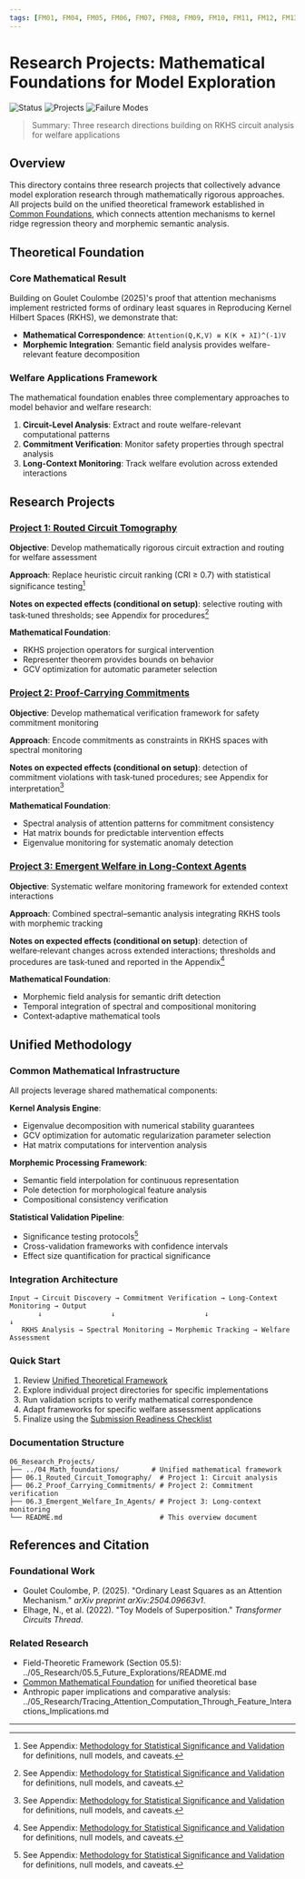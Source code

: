 ```yaml
---
tags: [FM01, FM04, FM05, FM06, FM07, FM08, FM09, FM10, FM11, FM12, FM13, FM14, LIM-OPACITY, LIM-SUPERPOSITION, LIM-OBJ-MISALIGN, AUX-DECEPTIVE-ALIGNMENT, AUX-EVAL-GAMING, AUX-EMERGENCE-DEBT]
---
```


# Research Projects: Mathematical Foundations for Model Exploration

![Status](https://img.shields.io/badge/status-Production_Ready-green)
![Projects](https://img.shields.io/badge/projects-RCT_PCC_EWA-blue)
![Failure Modes](https://img.shields.io/badge/addresses-11_of_14_modes-orange)

> Summary: Three research directions building on RKHS circuit analysis for welfare applications

## Overview

This directory contains three research projects that collectively advance model exploration research through mathematically rigorous approaches. All projects build on the unified theoretical framework established in [Common Foundations](../04_Math_foundations/), which connects attention mechanisms to kernel ridge regression theory and morphemic semantic analysis.

## Theoretical Foundation

### Core Mathematical Result

Building on Goulet Coulombe (2025)'s proof that attention mechanisms implement restricted forms of ordinary least squares in Reproducing Kernel Hilbert Spaces (RKHS), we demonstrate that:

- **Mathematical Correspondence**: `Attention(Q,K,V) ≡ K(K + λI)^(-1)V`
- **Morphemic Integration**: Semantic field analysis provides welfare-relevant feature decomposition

### Welfare Applications Framework

The mathematical foundation enables three complementary approaches to model behavior and welfare research:

1. **Circuit-Level Analysis**: Extract and route welfare-relevant computational patterns
2. **Commitment Verification**: Monitor safety properties through spectral analysis
3. **Long-Context Monitoring**: Track welfare evolution across extended interactions

## Research Projects

### [Project 1: Routed Circuit Tomography](./06.1_Routed_Circuit_Tomography/)

**Objective**: Develop mathematically rigorous circuit extraction and routing for welfare assessment

**Approach**: Replace heuristic circuit ranking (CRI ≥ 0.7) with statistical significance testing[^stat-method]

**Notes on expected effects (conditional on setup)**: selective routing with task‑tuned thresholds; see Appendix for procedures[^stat-method]

**Mathematical Foundation**: 
- RKHS projection operators for surgical intervention
- Representer theorem provides bounds on behavior
- GCV optimization for automatic parameter selection

### [Project 2: Proof-Carrying Commitments](./06.2_Proof_Carrying_Commitments/)

**Objective**: Develop mathematical verification framework for safety commitment monitoring

**Approach**: Encode commitments as constraints in RKHS spaces with spectral monitoring

**Notes on expected effects (conditional on setup)**: detection of commitment violations with task‑tuned procedures; see Appendix for interpretation[^stat-method]

**Mathematical Foundation**:
- Spectral analysis of attention patterns for commitment consistency
- Hat matrix bounds for predictable intervention effects  
- Eigenvalue monitoring for systematic anomaly detection

### [Project 3: Emergent Welfare in Long-Context Agents](./06.3_Emergent_Welfare_In_Agents/)

**Objective**: Systematic welfare monitoring framework for extended context interactions

**Approach**: Combined spectral–semantic analysis integrating RKHS tools with morphemic tracking

**Notes on expected effects (conditional on setup)**: detection of welfare‑relevant changes across extended interactions; thresholds and procedures are task‑tuned and reported in the Appendix[^stat-method]

**Mathematical Foundation**:
- Morphemic field analysis for semantic drift detection
- Temporal integration of spectral and compositional monitoring
- Context‑adaptive mathematical tools

## Unified Methodology

### Common Mathematical Infrastructure

All projects leverage shared mathematical components:

**Kernel Analysis Engine**:
- Eigenvalue decomposition with numerical stability guarantees
- GCV optimization for automatic regularization parameter selection
- Hat matrix computations for intervention analysis

**Morphemic Processing Framework**:
- Semantic field interpolation for continuous representation
- Pole detection for morphological feature analysis
- Compositional consistency verification

**Statistical Validation Pipeline**:
- Significance testing protocols[^stat-method]
- Cross-validation frameworks with confidence intervals
- Effect size quantification for practical significance

### Integration Architecture

```
Input → Circuit Discovery → Commitment Verification → Long-Context Monitoring → Output
       ↓                 ↓                      ↓                        ↓
   RKHS Analysis → Spectral Monitoring → Morphemic Tracking → Welfare Assessment
```

### Quick Start
1. Review [Unified Theoretical Framework](../04_Math_foundations/04.2_Unified_Mathematical_Framework.md)
2. Explore individual project directories for specific implementations
3. Run validation scripts to verify mathematical correspondence
4. Adapt frameworks for specific welfare assessment applications
5. Finalize using the [Submission Readiness Checklist](./SUBMISSION_CHECKLIST.md)

### Documentation Structure
```
06_Research_Projects/
├── ../04_Math_foundations/        # Unified mathematical framework
├── 06.1_Routed_Circuit_Tomography/  # Project 1: Circuit analysis
├── 06.2_Proof_Carrying_Commitments/ # Project 2: Commitment verification  
├── 06.3_Emergent_Welfare_In_Agents/ # Project 3: Long-context monitoring
└── README.md                        # This overview document
```

## References and Citation

### Foundational Work
- Goulet Coulombe, P. (2025). "Ordinary Least Squares as an Attention Mechanism." *arXiv preprint arXiv:2504.09663v1*.
- Elhage, N., et al. (2022). "Toy Models of Superposition." *Transformer Circuits Thread*.

### Related Research
- Field-Theoretic Framework (Section 05.5): ../05_Research/05.5_Future_Explorations/README.md
- [Common Mathematical Foundation](../04_Math_foundations/) for unified theoretical base
- Anthropic paper implications and comparative analysis: ../05_Research/Tracing_Attention_Computation_Through_Feature_Interactions_Implications.md

---

[^stat-method]: See Appendix: [Methodology for Statistical Significance and Validation](../08_Appendix/08.5_methodology_statistical_significance.md) for definitions, null models, and caveats.
